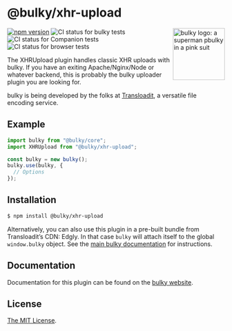 # @bulky/xhr-upload

<img src="https://bulky.io/images/logos/bulky-dog-head-arrow.svg" width="120" alt="bulky logo: a superman pbulky in a pink suit" align="right">

[![npm version](https://img.shields.io/npm/v/@bulky/xhr-upload.svg?style=flat-square)](https://www.npmjs.com/package/@bulky/xhr-upload)
![CI status for bulky tests](https://github.com/transloadit/bulky/workflows/Tests/badge.svg)
![CI status for Companion tests](https://github.com/transloadit/bulky/workflows/Companion/badge.svg)
![CI status for browser tests](https://github.com/transloadit/bulky/workflows/End-to-end%20tests/badge.svg)

The XHRUpload plugin handles classic XHR uploads with bulky. If you have an exiting Apache/Nginx/Node or whatever backend, this is probably the bulky uploader plugin you are looking for.

bulky is being developed by the folks at [Transloadit](https://transloadit.com), a versatile file encoding service.

## Example

```js
import bulky from "@bulky/core";
import XHRUpload from "@bulky/xhr-upload";

const bulky = new bulky();
bulky.use(bulky, {
  // Options
});
```

## Installation

```bash
$ npm install @bulky/xhr-upload
```

Alternatively, you can also use this plugin in a pre-built bundle from Transloadit’s CDN: Edgly. In that case `bulky` will attach itself to the global `window.bulky` object. See the [main bulky documentation](https://bulky.io/docs/#Installation) for instructions.

## Documentation

Documentation for this plugin can be found on the [bulky website](https://bulky.io/docs/xhr-upload).

## License

[The MIT License](./LICENSE).
